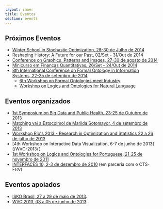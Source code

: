 ```yaml
---
layout: inner
title: Eventos
section: events
---
```


## Próximos Eventos

- [Winter School in Stochastic Optimization, 28-30 de Julho de 2014](https://wsso.emap.fgv.br)
- [Reshaping History: A Future for our Past, 02/Set - 31/Out de 2014](/RHR-2014/)
- [Conference on Graphics, Patterns and Images, 27-30 de agosto de 2014](/sibgrapi-2014/)
- [Minicurso em Finanças Quantitativas, 26/Set - 24/Out de 2014](/blog/2014/07/07/minicurso-financas-quantitativas.html) 
- [8th International Conference on Formal Ontology in Information Systems, 22-25 de setembro de 2014](http://fois2014.inf.ufes.br/)
  - [6th Workshop on Formal Ontologies meet Industry](/fomi-2014/)
  - [Workshop on Logics and Ontologies for Natural Language](/logonto-2014/)

## Eventos organizados
 
- [1st Symposium on Big Data and Public Health, 23-25 de Outubro de 2013](/BDPH2013/)
- [Matching vai a Estocolmo! de Marilda Sotomayor, 4 de setembro de 2013](/blog/2013/09/04/palestra-matching.html)
- [Workshop Rio's 2013 - Research in Optimization and Statistics 22 a 26 de julho de 2013](/blog/2013/07/15/RIOs.html)
- [4th Workshop on Interactive Data Visualization, 6-7 de junho de 2013](/WVC-2013/(
- [1st Workshop on Logics and Ontologies for Portuguese, 21-25 de novembro de 2011](/NLP-2011/)
- [INTERFACES 10, 2-3 de dezembro de 2010](http://direitorio.fgv.br/cts/interfaces10) (em parceria com o CTS-FGV)

## Eventos apoiados

- <a href="http://isko-brasil.org.br/" target="_blank">ISKO Brasil, 27 a 29 de maio de 2013</a>.
- <a href="http://www2.ic.uff.br/~wvc2013/" target="_blank">WVC 2013, 03 a 05 de junho de 2013</a>.
